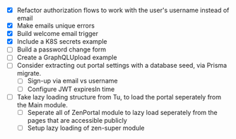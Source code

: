 - [X] Refactor authorization flows to work with the user's username instead of email
- [x] Make emails unique errors
- [x] Build welcome email trigger
- [X] Include a K8S secrets example
- [ ] Build a password change form
- [ ] Create a GraphQLUpload example
- [ ] Consider extracting out portal settings with a database seed, via Prisma migrate.
  - [ ] Sign-up via email vs username
  - [ ] Configure JWT expiresIn time
- [ ] Take lazy loading structure from Tu, to load the portal seperately from the Main module.
  - [ ] Seperate all of ZenPortal module to lazy load seperately from the pages that are accessible publicly
  - [ ] Setup lazy loading of zen-super module